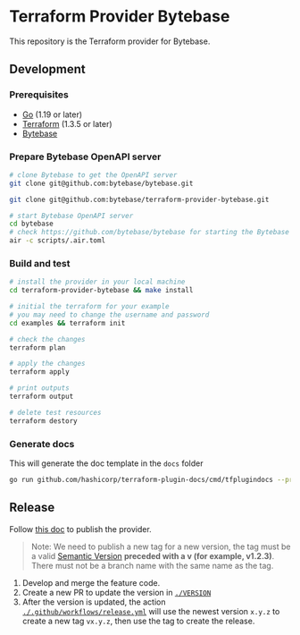 # Terraform Provider Bytebase

This repository is the Terraform provider for Bytebase.

## Development

### Prerequisites

- [Go](https://golang.org/doc/install) (1.19 or later)
- [Terraform](https://developer.hashicorp.com/terraform/downloads?product_intent=terraform) (1.3.5 or later)
- [Bytebase](https://github.com/bytebase/bytebase)

### Prepare Bytebase OpenAPI server

```bash
# clone Bytebase to get the OpenAPI server
git clone git@github.com:bytebase/bytebase.git

git clone git@github.com:bytebase/terraform-provider-bytebase.git
```

```bash
# start Bytebase OpenAPI server
cd bytebase
# check https://github.com/bytebase/bytebase for starting the Bytebase server.
air -c scripts/.air.toml
```

### Build and test

```bash
# install the provider in your local machine
cd terraform-provider-bytebase && make install

# initial the terraform for your example
# you may need to change the username and password
cd examples && terraform init

# check the changes
terraform plan

# apply the changes
terraform apply

# print outputs
terraform output

# delete test resources
terraform destory
```

### Generate docs

This will generate the doc template in the `docs` folder

```bash
go run github.com/hashicorp/terraform-plugin-docs/cmd/tfplugindocs --provider-name=terraform-provider-bytebase
```

## Release

Follow [this doc](https://developer.hashicorp.com/terraform/registry/providers/publishing) to publish the provider.

> Note:
> We need to publish a new tag for a new version, the tag must be a valid [Semantic Version](https://semver.org/) **preceded with a v (for example, v1.2.3)**. There must not be a branch name with the same name as the tag.

1. Develop and merge the feature code.
2. Create a new PR to update the version in [`./VERSION`](./VERSION)
3. After the version is updated, the action [`./.github/workflows/release.yml`](./.github/workflows/release.yml) will use the newest version `x.y.z` to create a new tag `vx.y.z`, then use the tag to create the release.
